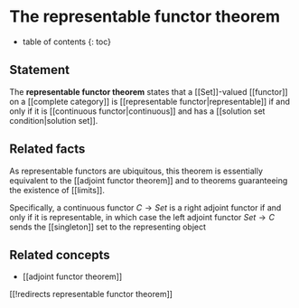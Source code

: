 
# The representable functor theorem
* table of contents
{: toc}

## Statement

The __representable functor theorem__ states that a [[Set]]-valued [[functor]] on a [[complete category]] is [[representable functor|representable]] if and only if it is [[continuous functor|continuous]] and has a [[solution set condition|solution set]].


## Related facts

As representable functors are ubiquitous, this theorem is essentially equivalent to the [[adjoint functor theorem]] and to theorems guaranteeing the existence of [[limits]].

Specifically, a continuous functor $C\to Set$
is a right adjoint functor if and only if it is representable, in which case the left adjoint functor $Set\to C$ sends the [[singleton]] set to the representing object

## Related concepts

* [[adjoint functor theorem]]


[[!redirects representable functor theorem]]
